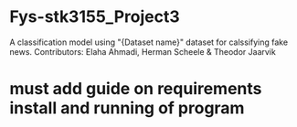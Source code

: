 # Fys-stk3155_Project3
A classification model using "{Dataset name}" dataset for calssifying fake news. Contributors: Elaha Ahmadi, Herman Scheele &amp; Theodor Jaarvik


# must add guide on requirements install and running of program 
